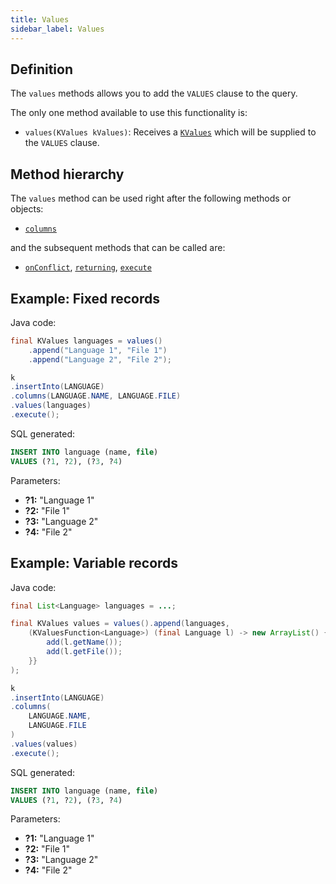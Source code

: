 ```yaml
---
title: Values
sidebar_label: Values
---
```


## Definition

The `values` methods allows you to add the `VALUES` clause to the query.

The only one method available to use this functionality is:

- `values(KValues kValues)`: Receives a [`KValues`](/docs/misc/kvalues) which will be supplied to the `VALUES` clause.

## Method hierarchy

The `values` method can be used right after the following methods or objects:

- [`columns`](/docs/insert-statement/columns/)

and the subsequent methods that can be called are:

- [`onConflict`](/docs/select-statement/select/), [`returning`](/docs/insert-statement/returning/), [`execute`](/docs/select-statement/select/)

## Example: Fixed records

Java code:

```java
final KValues languages = values()
    .append("Language 1", "File 1")
    .append("Language 2", "File 2");

k
.insertInto(LANGUAGE)
.columns(LANGUAGE.NAME, LANGUAGE.FILE)
.values(languages)
.execute();
```

SQL generated:

```sql
INSERT INTO language (name, file)
VALUES (?1, ?2), (?3, ?4)
```

Parameters:

- **?1:** "Language 1"
- **?2:** "File 1"
- **?3:** "Language 2"
- **?4:** "File 2"

## Example: Variable records

Java code:

```java
final List<Language> languages = ...;

final KValues values = values().append(languages,
    (KValuesFunction<Language>) (final Language l) -> new ArrayList() {{
        add(l.getName());
        add(l.getFile());
    }}
);

k
.insertInto(LANGUAGE)
.columns(
    LANGUAGE.NAME,
    LANGUAGE.FILE
)
.values(values)
.execute();
```

SQL generated:

```sql
INSERT INTO language (name, file)
VALUES (?1, ?2), (?3, ?4)
```

Parameters:

- **?1:** "Language 1"
- **?2:** "File 1"
- **?3:** "Language 2"
- **?4:** "File 2"
